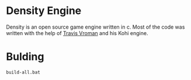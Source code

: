 # Density Engine

Density is an open source game engine written in c. Most of the code was written with the help of [Travis Vroman](https://www.youtube.com/@TravisVroman) and his Kohi engine.

# Bulding
```
build-all.bat
```
